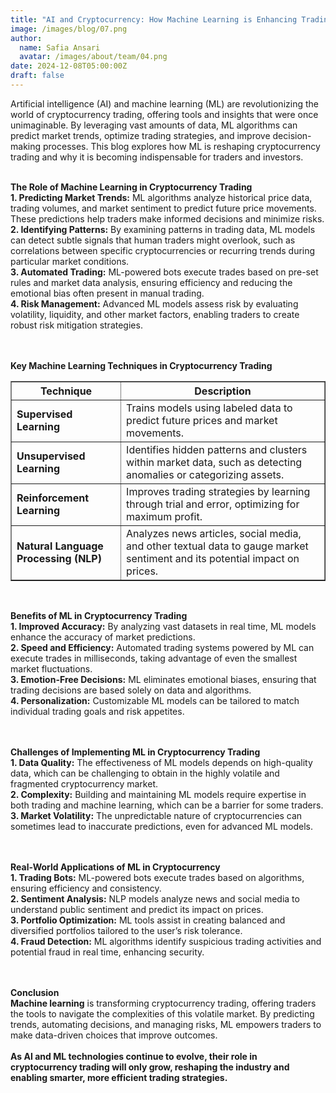 ```yaml
---
title: "AI and Cryptocurrency: How Machine Learning is Enhancing Trading Strategies"
image: /images/blog/07.png
author:
  name: Safia Ansari
  avatar: /images/about/team/04.png
date: 2024-12-08T05:00:00Z
draft: false
---
```


Artificial intelligence (AI) and machine learning (ML) are revolutionizing the world of cryptocurrency trading, offering tools and insights that were once unimaginable. By leveraging vast amounts of data, ML algorithms can predict market trends, optimize trading strategies, and improve decision-making processes. This blog explores how ML is reshaping cryptocurrency trading and why it is becoming indispensable for traders and investors.
<br/><br/>

<b>The Role of Machine Learning in Cryptocurrency Trading</b>
<br/>
<b>1. Predicting Market Trends:</b> ML algorithms analyze historical price data, trading volumes, and market sentiment to predict future price movements. These predictions help traders make informed decisions and minimize risks.  
<b>2. Identifying Patterns:</b> By examining patterns in trading data, ML models can detect subtle signals that human traders might overlook, such as correlations between specific cryptocurrencies or recurring trends during particular market conditions.  
<b>3. Automated Trading:</b> ML-powered bots execute trades based on pre-set rules and market data analysis, ensuring efficiency and reducing the emotional bias often present in manual trading.  
<b>4. Risk Management:</b> Advanced ML models assess risk by evaluating volatility, liquidity, and other market factors, enabling traders to create robust risk mitigation strategies.  
<br/><br/>

<b>Key Machine Learning Techniques in Cryptocurrency Trading</b>
<br/>
<table border="1" cellspacing="0" cellpadding="5">
    <thead>
        <tr>
            <th><b>Technique</b></th>
            <th><b>Description</b></th>
        </tr>
    </thead>
    <tbody>
        <tr>
            <td><b>Supervised Learning</b></td>
            <td>Trains models using labeled data to predict future prices and market movements.</td>
        </tr>
        <tr>
            <td><b>Unsupervised Learning</b></td>
            <td>Identifies hidden patterns and clusters within market data, such as detecting anomalies or categorizing assets.</td>
        </tr>
        <tr>
            <td><b>Reinforcement Learning</b></td>
            <td>Improves trading strategies by learning through trial and error, optimizing for maximum profit.</td>
        </tr>
        <tr>
            <td><b>Natural Language Processing (NLP)</b></td>
            <td>Analyzes news articles, social media, and other textual data to gauge market sentiment and its potential impact on prices.</td>
        </tr>
    </tbody>
</table>
<br/>

<b>Benefits of ML in Cryptocurrency Trading</b>
<br/>
<b>1. Improved Accuracy:</b> By analyzing vast datasets in real time, ML models enhance the accuracy of market predictions.  
<b>2. Speed and Efficiency:</b> Automated trading systems powered by ML can execute trades in milliseconds, taking advantage of even the smallest market fluctuations.  
<b>3. Emotion-Free Decisions:</b> ML eliminates emotional biases, ensuring that trading decisions are based solely on data and algorithms.  
<b>4. Personalization:</b> Customizable ML models can be tailored to match individual trading goals and risk appetites.  
<br/><br/>

<b>Challenges of Implementing ML in Cryptocurrency Trading</b>
<br/>
<b>1. Data Quality:</b> The effectiveness of ML models depends on high-quality data, which can be challenging to obtain in the highly volatile and fragmented cryptocurrency market.  
<b>2. Complexity:</b> Building and maintaining ML models require expertise in both trading and machine learning, which can be a barrier for some traders.  
<b>3. Market Volatility:</b> The unpredictable nature of cryptocurrencies can sometimes lead to inaccurate predictions, even for advanced ML models.  
<br/><br/>

<b>Real-World Applications of ML in Cryptocurrency</b>
<br/>
<b>1. Trading Bots:</b> ML-powered bots execute trades based on algorithms, ensuring efficiency and consistency.  
<b>2. Sentiment Analysis:</b> NLP models analyze news and social media to understand public sentiment and predict its impact on prices.  
<b>3. Portfolio Optimization:</b> ML tools assist in creating balanced and diversified portfolios tailored to the user’s risk tolerance.  
<b>4. Fraud Detection:</b> ML algorithms identify suspicious trading activities and potential fraud in real time, enhancing security.  
<br/><br/>

<b>Conclusion</b>
<br/>
<b>Machine learning</b> is transforming cryptocurrency trading, offering traders the tools to navigate the complexities of this volatile market. By predicting trends, automating decisions, and managing risks, ML empowers traders to make data-driven choices that improve outcomes.  
<br/>
<b>As AI and ML technologies continue to evolve, their role in cryptocurrency trading will only grow, reshaping the industry and enabling smarter, more efficient trading strategies.</b>
